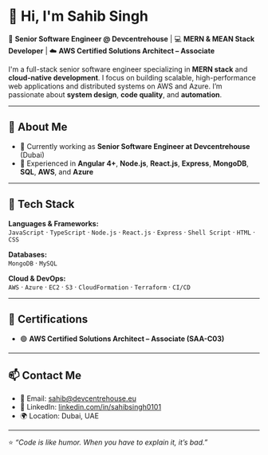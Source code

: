 # 👋 Hi, I'm Sahib Singh  

🚀 **Senior Software Engineer @ Devcentrehouse** | 💻 **MERN & MEAN Stack Developer** | ☁️ **AWS Certified Solutions Architect – Associate**

I'm a full-stack senior software engineer specializing in **MERN stack** and **cloud-native development**. I focus on building scalable, high-performance web applications and distributed systems on AWS and Azure. I’m passionate about **system design**, **code quality**, and **automation**.

---

## 🧠 About Me

- 💼 Currently working as **Senior Software Engineer at Devcentrehouse** (Dubai)  
- 🔧 Experienced in **Angular 4+**, **Node.js**, **React.js**, **Express**, **MongoDB**, **SQL**, **AWS**, and **Azure**  

---

## 🧰 Tech Stack

**Languages & Frameworks:**  
`JavaScript` · `TypeScript` · `Node.js` · `React.js` · `Express` · `Shell Script` · `HTML` · `CSS`  

**Databases:**  
`MongoDB` · `MySQL`

**Cloud & DevOps:**  
`AWS` · `Azure` · `EC2` · `S3` · `CloudFormation` · `Terraform` · `CI/CD`  


---

## 🏅 Certifications

- 🟢 **AWS Certified Solutions Architect – Associate (SAA-C03)**  

---

## 📫 Contact Me

- 📧 Email: [sahib@devcentrehouse.eu](mailto:sahib@devcentrehouse.eu)  
- 💼 LinkedIn: [linkedin.com/in/sahibsingh0101](https://www.linkedin.com/in/sahibsingh0101)  
- 🌍 Location: Dubai, UAE  

---

⭐️ *“Code is like humor. When you have to explain it, it’s bad.”*  
